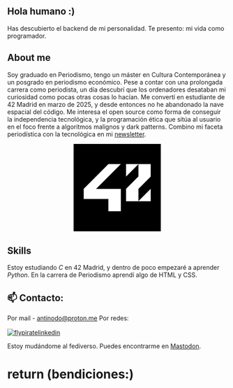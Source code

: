 ## Hola humano :)

Has descubierto el backend de mi personalidad. Te presento: mi vida como programador. 

## About me

Soy graduado en Periodismo, tengo un máster en Cultura Contemporánea y un posgrado en periodismo económico. Pese a contar con una prolongada carrera como periodista, un día descubrí que los ordenadores desataban mi curiosidad como pocas otras cosas lo hacían. Me convertí en estudiante de 42 Madrid en marzo de 2025, y desde entonces no he abandonado la nave espacial del código. Me interesa el open source como forma de conseguir la independencia tecnológica, y la programación ética que sitúa al usuario en el foco frente a algoritmos malignos y dark patterns. Combino mi faceta periodística con la tecnológica en mi [newsletter](https://antinodo.substack.com). 

<div align="center">
  <img src="./42logo.png" alt="flypirate42" width="200" height="200" />
</div>

## Skills

Estoy estudiando _C_ en 42 Madrid, y dentro de poco empezaré a aprender _Python_. En la carrera de Periodismo aprendí algo de HTML y CSS. 

## 📫 Contacto: 
Por mail - antinodo@proton.me
Por redes:

<a href="https://linkedin.com/in/flypirate" target="blank"><img align="center" src="https://raw.githubusercontent.com/rahuldkjain/github-profile-readme-generator/master/src/images/icons/Social/linked-in-alt.svg" alt="flypiratelinkedin" height="30" width="40" /></a>  

Estoy mudándome al fediverso. Puedes encontrarme en [Mastodon](https://masto.es/@vladberto). 

# return (bendiciones:)
